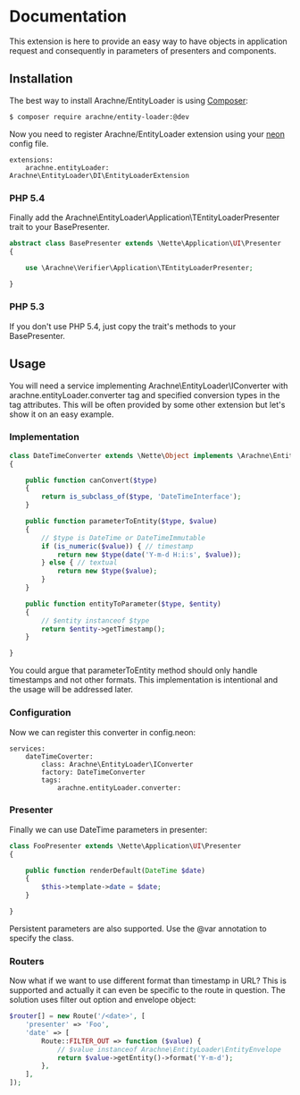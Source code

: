 # Documentation

This extension is here to provide an easy way to have objects in application request and consequently in parameters of presenters and components.


## Installation

The best way to install Arachne/EntityLoader is using [Composer](http://getcomposer.org/):

```sh
$ composer require arachne/entity-loader:@dev
```

Now you need to register Arachne/EntityLoader extension using your [neon](http://ne-on.org/) config file.

```
extensions:
	arachne.entityLoader: Arachne\EntityLoader\DI\EntityLoaderExtension
```

### PHP 5.4

Finally add the Arachne\EntityLoader\Application\TEntityLoaderPresenter trait to your BasePresenter.

```php
abstract class BasePresenter extends \Nette\Application\UI\Presenter
{

	use \Arachne\Verifier\Application\TEntityLoaderPresenter;

}
```

### PHP 5.3

If you don't use PHP 5.4, just copy the trait's methods to your BasePresenter.


## Usage

You will need a service implementing Arachne\EntityLoader\IConverter with arachne.entityLoader.converter tag and specified conversion types in the tag attributes. This will be often provided by some other extension but let's show it on an easy example.

### Implementation

```php
class DateTimeConverter extends \Nette\Object implements \Arachne\EntityLoader\IConverter
{

	public function canConvert($type)
	{
		return is_subclass_of($type, 'DateTimeInterface');
	}

	public function parameterToEntity($type, $value)
	{
		// $type is DateTime or DateTimeImmutable
		if (is_numeric($value)) { // timestamp
			return new $type(date('Y-m-d H:i:s', $value));
		} else { // textual
			return new $type($value);
		}
	}

	public function entityToParameter($type, $entity)
	{
		// $entity instanceof $type
		return $entity->getTimestamp();
	}

}
```

You could argue that parameterToEntity method should only handle timestamps and not other formats. This implementation is intentional and the usage will be addressed later.


### Configuration

Now we can register this converter in config.neon:

```
services:
	dateTimeCoverter:
		class: Arachne\EntityLoader\IConverter
		factory: DateTimeConverter
		tags:
			arachne.entityLoader.converter:
```

### Presenter

Finally we can use DateTime parameters in presenter:

```php
class FooPresenter extends \Nette\Application\UI\Presenter
{

	public function renderDefault(DateTime $date)
	{
		$this->template->date = $date;
	}

}
```

Persistent parameters are also supported. Use the @var annotation to specify the class.

### Routers

Now what if we want to use different format than timestamp in URL? This is supported and actually it can even be specific to the route in question. The solution uses filter out option and envelope object:

```php
$router[] = new Route('/<date>', [
	'presenter' => 'Foo',
	'date' => [
		Route::FILTER_OUT => function ($value) {
			// $value instanceof Arachne\EntityLoader\EntityEnvelope
			return $value->getEntity()->format('Y-m-d');
		},
	],
]);
```

